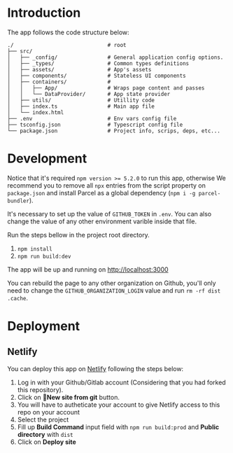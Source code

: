 # Introduction

The app follows the code structure below:

```
./                              # root
├── src/
│   ├── _config/                # General application config options.
│   ├── _types/                 # Common types definitions
│   ├── assets/                 # App's assets
│   ├── components/             # Stateless UI components
│   ├── containers/             #
│   │   ├── App/                # Wraps page content and passes
│   │   └── DataProvider/       # App state provider
│   ├── utils/                  # Utillity code
│   ├── index.ts                # Main app file
│   └── index.html
├── .env                        # Env vars config file
├── tsconfig.json               # Typescript config file
└── package.json                # Project info, scrips, deps, etc...
```

# Development

Notice that it's required `npm version >= 5.2.0` to run this app, otherwise We recommend you to remove all `npx` entries from the script property on `package.json` and install Parcel as a global dependency (`npm i -g parcel-bundler`).

It's necessary to set up the value of `GITHUB_TOKEN` in `.env`. You can also change the value of any other environment varible inside that file.

Run the steps bellow in the project root directory.

1. `npm install`
2. `npm run build:dev`

The app will be up and running on [http://localhost:3000]("http://localhost:3000")

You can rebuild the page to any other organization on Github, you'll only need to change the `GITHUB_ORGANIZATION_LOGIN` value and run `rm -rf dist .cache`.

# Deployment

## Netlify

You can deploy this app on [Netlify](https://www.netlify.com/) following the steps below:

1. Log in with your Github/Gitlab account (Considering that you had forked this repository).
2. Click on **New site from git** button.
3. You will have to autheticate your account to give Netlify access to this repo on your account
4. Select the project
5. Fill up **Build Command** input field with `npm run build:prod` and **Public directory** with `dist`
6. Click on **Deploy site**
